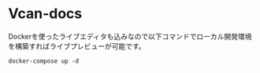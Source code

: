 # Vcan-docs

Dockerを使ったライブエディタも込みなので以下コマンドでローカル開発環境を構築すればライブプレビューが可能です。

```
docker-compose up -d
```